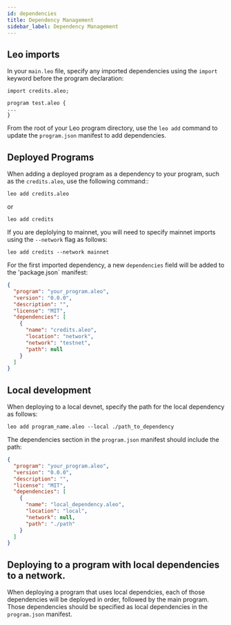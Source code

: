 ```yaml
---
id: dependencies 
title: Dependency Management
sidebar_label: Dependency Management
---
```

## Leo imports
In your `main.leo` file, specify any imported dependencies using the `import` keyword before the program declaration:
```leo
import credits.aleo;

program test.aleo {
...
}
```

From the root of your Leo program directory, use the `leo add` command to update the `program.json` manifest to add dependencies.

## Deployed Programs
When adding a deployed program as a dependency to your program, such as the `credits.aleo`, use the following command::

```
leo add credits.aleo
```
or
```
leo add credits
```

If you are deplolying to mainnet, you will need to specify mainnet imports using the `--network` flag as follows:

```
leo add credits --network mainnet
```

For the first imported dependency, a new `dependencies` field will be added to the 'package.json` manifest:

```json
{
  "program": "your_program.aleo",
  "version": "0.0.0",
  "description": "",
  "license": "MIT",
  "dependencies": [
    {
      "name": "credits.aleo",
      "location": "network",
      "network": "testnet",
      "path": null
    }
  ]
}
```

## Local development
When deploying to a local devnet, specify the path for the local dependency as follows:

```
leo add program_name.aleo --local ./path_to_dependency
```
The dependencies section in the `program.json` manifest should include the path:
```json
{
  "program": "your_program.aleo",
  "version": "0.0.0",
  "description": "",
  "license": "MIT",
  "dependencies": [
    {
      "name": "local_dependency.aleo",
      "location": "local",
      "network": null,
      "path": "./path"
    }
  ]
} 
```

## Deploying to a program with local dependencies to a network.
When deploying a program that uses local dependcies, each of those dependencies will be deployed in order, followed by the main program.  Those dependencies should be specified as local dependencies in the `program.json` manifest.